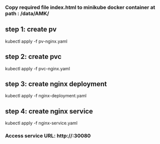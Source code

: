 ### Copy required file index.html to minikube docker container at path : /data/AMK/
## 
## step 1: create pv

kubectl apply -f pv-nginx.yaml

## step 2:  create pvc

kubectl apply -f pvc-nginx.yaml

## step 3:  create nginx deployment

kubectl apply -f nginx-deployment.yaml

## step 4:  create nginx service

kubectl apply -f nginx-service.yaml

### Access service URL:  http://<MINIO-IP>:30080
